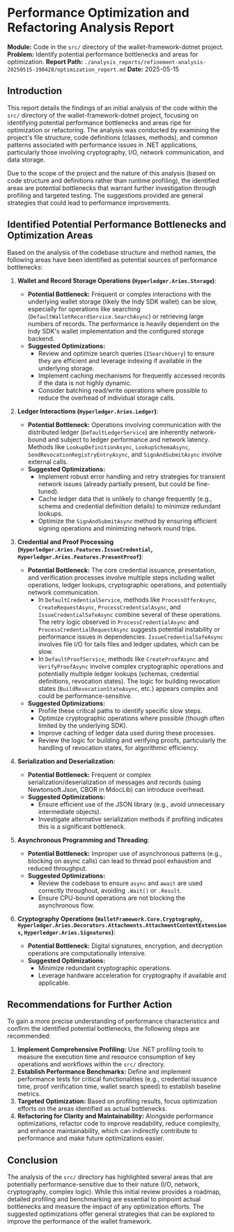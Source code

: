 # Performance Optimization and Refactoring Analysis Report

**Module:** Code in the `src/` directory of the wallet-framework-dotnet project.
**Problem:** Identify potential performance bottlenecks and areas for optimization.
**Report Path:** `./analysis_reports/refinement-analysis-20250515-190428/optimization_report.md`
**Date:** 2025-05-15

## Introduction

This report details the findings of an initial analysis of the code within the `src/` directory of the wallet-framework-dotnet project, focusing on identifying potential performance bottlenecks and areas ripe for optimization or refactoring. The analysis was conducted by examining the project's file structure, code definitions (classes, methods), and common patterns associated with performance issues in .NET applications, particularly those involving cryptography, I/O, network communication, and data storage.

Due to the scope of the project and the nature of this analysis (based on code structure and definitions rather than runtime profiling), the identified areas are potential bottlenecks that warrant further investigation through profiling and targeted testing. The suggestions provided are general strategies that could lead to performance improvements.

## Identified Potential Performance Bottlenecks and Optimization Areas

Based on the analysis of the codebase structure and method names, the following areas have been identified as potential sources of performance bottlenecks:

1.  **Wallet and Record Storage Operations (`Hyperledger.Aries.Storage`)**:
    *   **Potential Bottleneck:** Frequent or complex interactions with the underlying wallet storage (likely the Indy SDK wallet) can be slow, especially for operations like searching (`DefaultWalletRecordService.SearchAsync`) or retrieving large numbers of records. The performance is heavily dependent on the Indy SDK's wallet implementation and the configured storage backend.
    *   **Suggested Optimizations:**
        *   Review and optimize search queries (`ISearchQuery`) to ensure they are efficient and leverage indexing if available in the underlying storage.
        *   Implement caching mechanisms for frequently accessed records if the data is not highly dynamic.
        *   Consider batching read/write operations where possible to reduce the overhead of individual storage calls.

2.  **Ledger Interactions (`Hyperledger.Aries.Ledger`)**:
    *   **Potential Bottleneck:** Operations involving communication with the distributed ledger (`DefaultLedgerService`) are inherently network-bound and subject to ledger performance and network latency. Methods like `LookupDefinitionAsync`, `LookupSchemaAsync`, `SendRevocationRegistryEntryAsync`, and `SignAndSubmitAsync` involve external calls.
    *   **Suggested Optimizations:**
        *   Implement robust error handling and retry strategies for transient network issues (already partially present, but could be fine-tuned).
        *   Cache ledger data that is unlikely to change frequently (e.g., schema and credential definition details) to minimize redundant lookups.
        *   Optimize the `SignAndSubmitAsync` method by ensuring efficient signing operations and minimizing network round trips.

3.  **Credential and Proof Processing (`Hyperledger.Aries.Features.IssueCredential`, `Hyperledger.Aries.Features.PresentProof`)**:
    *   **Potential Bottleneck:** The core credential issuance, presentation, and verification processes involve multiple steps including wallet operations, ledger lookups, cryptographic operations, and potentially network communication.
        *   In `DefaultCredentialService`, methods like `ProcessOfferAsync`, `CreateRequestAsync`, `ProcessCredentialAsync`, and `IssueCredentialSafeAsync` combine several of these operations. The retry logic observed in `ProcessCredentialAsync` and `ProcessCredentialRequestAsync` suggests potential instability or performance issues in dependencies. `IssueCredentialSafeAsync` involves file I/O for tails files and ledger updates, which can be slow.
        *   In `DefaultProofService`, methods like `CreateProofAsync` and `VerifyProofAsync` involve complex cryptographic operations and potentially multiple ledger lookups (schemas, credential definitions, revocation states). The logic for building revocation states (`BuildRevocationStateAsync`, etc.) appears complex and could be performance-sensitive.
    *   **Suggested Optimizations:**
        *   Profile these critical paths to identify specific slow steps.
        *   Optimize cryptographic operations where possible (though often limited by the underlying SDK).
        *   Improve caching of ledger data used during these processes.
        *   Review the logic for building and verifying proofs, particularly the handling of revocation states, for algorithmic efficiency.

4.  **Serialization and Deserialization**:
    *   **Potential Bottleneck:** Frequent or complex serialization/deserialization of messages and records (using Newtonsoft.Json, CBOR in MdocLib) can introduce overhead.
    *   **Suggested Optimizations:**
        *   Ensure efficient use of the JSON library (e.g., avoid unnecessary intermediate objects).
        *   Investigate alternative serialization methods if profiling indicates this is a significant bottleneck.

5.  **Asynchronous Programming and Threading**:
    *   **Potential Bottleneck:** Improper use of asynchronous patterns (e.g., blocking on async calls) can lead to thread pool exhaustion and reduced throughput.
    *   **Suggested Optimizations:**
        *   Review the codebase to ensure `async` and `await` are used correctly throughout, avoiding `.Wait()` or `.Result`.
        *   Ensure CPU-bound operations are not blocking the asynchronous flow.

6.  **Cryptography Operations (`WalletFramework.Core.Cryptography`, `Hyperledger.Aries.Decorators.Attachments.AttachmentContentExtensions`, `Hyperledger.Aries.Signatures`)**:
    *   **Potential Bottleneck:** Digital signatures, encryption, and decryption operations are computationally intensive.
    *   **Suggested Optimizations:**
        *   Minimize redundant cryptographic operations.
        *   Leverage hardware acceleration for cryptography if available and applicable.

## Recommendations for Further Action

To gain a more precise understanding of performance characteristics and confirm the identified potential bottlenecks, the following steps are recommended:

1.  **Implement Comprehensive Profiling:** Use .NET profiling tools to measure the execution time and resource consumption of key operations and workflows within the `src/` directory.
2.  **Establish Performance Benchmarks:** Define and implement performance tests for critical functionalities (e.g., credential issuance time, proof verification time, wallet search speed) to establish baseline metrics.
3.  **Targeted Optimization:** Based on profiling results, focus optimization efforts on the areas identified as actual bottlenecks.
4.  **Refactoring for Clarity and Maintainability:** Alongside performance optimizations, refactor code to improve readability, reduce complexity, and enhance maintainability, which can indirectly contribute to performance and make future optimizations easier.

## Conclusion

The analysis of the `src/` directory has highlighted several areas that are potentially performance-sensitive due to their nature (I/O, network, cryptography, complex logic). While this initial review provides a roadmap, detailed profiling and benchmarking are essential to pinpoint actual bottlenecks and measure the impact of any optimization efforts. The suggested optimizations offer general strategies that can be explored to improve the performance of the wallet framework.